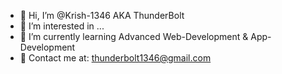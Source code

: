 - 👋 Hi, I’m @Krish-1346 AKA ThunderBolt
- 👀 I’m interested in ...
- 🌱 I’m currently learning Advanced Web-Development & App-Development
- 👦 Contact me at: thunderbolt1346@gmail.com
